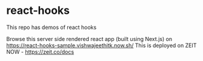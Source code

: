 # react-hooks
This repo has demos of react hooks

Browse this server side rendered react app (built using Next.js) on https://react-hooks-sample.vishwajeethitk.now.sh/
This is deployed on ZEIT NOW - https://zeit.co/docs
